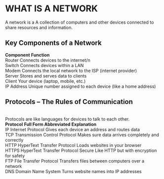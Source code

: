 <h1>WHAT IS A NETWORK</h1>
A network is a A collection of computers and other devices connected to share resources and information.<br>
<h2>Key Components of a Network</h2>
<b>Component</b>          	<b>Function</b><br>
Router	            Connects devices to the internet/n<br>
Switch	            Connects devices within a LAN<br>
Modem              	Connects the local network to the ISP (internet provider)<br>
Server	            Stores and serves data to clients<br>
Client	            Your device (laptop, mobile, etc.)<br>
IP Address	        Unique number assigned to each device (like a home address)<br>

<h2>Protocols – The Rules of Communication</h2><br>
Protocols are like languages for devices to talk to each other.<br>
<b>Protocol</b>	        <b>Full Form	Abbreviated</b>                  <b>Explanation</b> <br>
IP	              Internet                                Protocol	Gives each device an address and routes data<br>
TCP	              Transmission Control Protocol	          Makes sure data arrives completely and correctly<br>
HTTP	            HyperText Transfer Protocol	            Loads websites in your browser<br>
HTTPS            	HyperText Transfer Protocol Secure	    Like HTTP but with encryption for safety<br>
FTP	              File Transfer Protocol	                Transfers files between computers over a network<br>
DNS	              Domain Name System	                    Turns website names into IP addresses<br>
